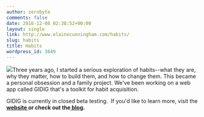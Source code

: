 ```yaml
---
author: zerobyte
comments: false
date: 2016-12-08 02:38:52+00:00
layout: single
link: http://www.elainecunningham.com/habits/
slug: habits
title: Habits
wordpress_id: 3649
---
```


[![](http://www.elainecunningham.com/wp-content/uploads/2016/12/Categories-Vector-Art-FINAL-296x300.jpg)](http://www.elainecunningham.com/wp-content/uploads/2016/12/Categories-Vector-Art-FINAL.jpg)Three years ago, I started a serious exploration of habits--what they are, why they matter, how to build them, and how to change them. This became a personal obsession and a family project. We've been working on a web app called GIDIG that's a toolkit for habit acquisition.

GIDIG is currently in closed beta testing.  If you'd like to learn more, visit the **[website ](http://www.gidig.com)**or check out the**[ blog](http://blog.gidig.com).**


